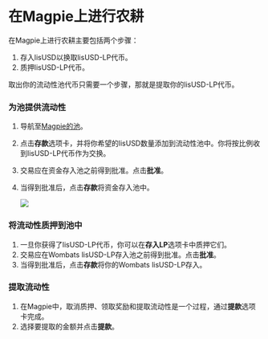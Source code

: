 # 在Magpie上进行农耕

在Magpie上进行农耕主要包括两个步骤：

1. 存入lisUSD以换取lisUSD-LP代币。
2. 质押lisUSD-LP代币。

取出你的流动性池代币只需要一个步骤，那就是提取你的lisUSD-LP代币。

### 为池提供流动性 <a href="#providing-liquidity-to-the-pool" id="providing-liquidity-to-the-pool"></a>

1. 导航至[Magpie的池](https://www.magpiexyz.io/stake?pool=hay)。
2. 点击**存款**选项卡，并将你希望的lisUSD数量添加到流动性池中。你将按比例收到lisUSD-LP代币作为交换。
3. 交易应在资金存入池之前得到批准。点击**批准**。
4. 当得到批准后，点击**存款**将资金存入池中。

    ![](https://docs.bsc.lista.org/\~gitbook/image?url=https%3A%2F%2Flh4.googleusercontent.com%2FN9sFqiufhRQhOBhb1pG7SftIrsyHAbaApgrDCvkRJyBinTrxZhrbRe\_HNZGZlQ3QTXP9dWDgDOpEGTTjc\_mSP6Q4prTPGlptX55b8eYLM\_p8\_yjSHnVVnslbhqPb\_Fmcf1DqpPk-wXFoHbgi\_ciQJLiRBujImvnoGPH3ADbjiL23CijkQCmKT9w\&width=768\&dpr=4\&quality=100\&sign=6152345e\&sv=1)

### 将流动性质押到池中 <a href="#staking-liquidity-into-the-pool" id="staking-liquidity-into-the-pool"></a>

1. 一旦你获得了lisUSD-LP代币，你可以在**存入LP**选项卡中质押它们。
2. 交易应在Wombats lisUSD-LP存入池之前得到批准。点击**批准**。
3. 当得到批准后，点击**存款**将你的Wombats lisUSD-LP存入。

### 提取流动性 <a href="#withdrawing-liquidity" id="withdrawing-liquidity"></a>

1. 在Magpie中，取消质押、领取奖励和提取流动性是一个过程，通过**提款**选项卡完成。
2. 选择要提取的金额并点击**提款**。